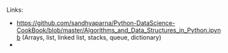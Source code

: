 Links:
* https://github.com/sandhyaparna/Python-DataScience-CookBook/blob/master/Algorithms_and_Data_Structures_in_Python.ipynb  (Arrays, list, linked list, stacks, queue, dictionary)
* 
